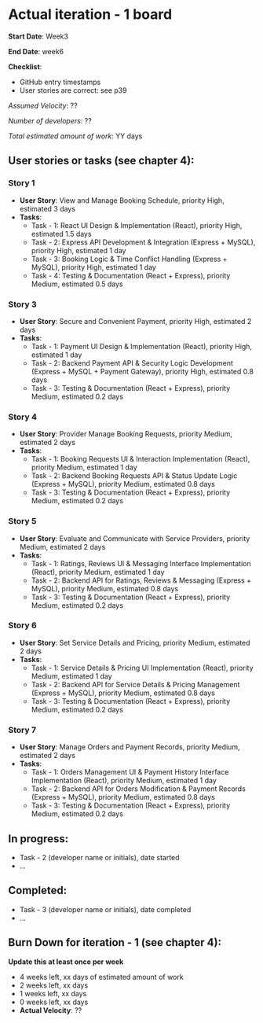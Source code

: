 # Actual iteration - 1 board

**Start Date**: Week3

**End Date**: week6

**Checklist**:

  * GitHub entry timestamps
  * User stories are correct: see p39

*Assumed Velocity*: ?? 

*Number of developers*: ??

*Total estimated amount of work*: YY days

## User stories or tasks (see chapter 4):

### Story 1

  * **User Story**: View and Manage Booking Schedule, priority High, estimated 3 days
  * **Tasks**:
    * Task - 1: React UI Design & Implementation (React), priority High, estimated 1.5 days
    * Task - 2: Express API Development & Integration (Express + MySQL), priority High, estimated 1 day
    * Task - 3: Booking Logic & Time Conflict Handling (Express + MySQL), priority High, estimated 1 day
    * Task - 4: Testing & Documentation (React + Express), priority Medium, estimated 0.5 days


### Story 3

  * **User Story**: Secure and Convenient Payment, priority High, estimated 2 days
  * **Tasks**:
    * Task - 1: Payment UI Design & Implementation (React), priority High, estimated 1 day
    * Task - 2: Backend Payment API & Security Logic Development (Express + MySQL + Payment Gateway), priority High, estimated 0.8 days
    * Task - 3: Testing & Documentation (React + Express), priority Medium, estimated 0.2 days

### Story 4

  * **User Story**: Provider Manage Booking Requests, priority Medium, estimated 2 days
  * **Tasks**:
    * Task - 1: Booking Requests UI & Interaction Implementation (React), priority Medium, estimated 1 day
    * Task - 2: Backend Booking Requests API & Status Update Logic (Express + MySQL), priority Medium, estimated 0.8 days
    * Task - 3: Testing & Documentation (React + Express), priority Medium, estimated 0.2 days

### Story 5

  * **User Story**: Evaluate and Communicate with Service Providers, priority Medium, estimated 2 days
  * **Tasks**:
    * Task - 1: Ratings, Reviews UI & Messaging Interface Implementation (React), priority Medium, estimated 1 day
    * Task - 2: Backend API for Ratings, Reviews & Messaging (Express + MySQL), priority Medium, estimated 0.8 days
    * Task - 3: Testing & Documentation (React + Express), priority Medium, estimated 0.2 days

### Story 6

  * **User Story**: Set Service Details and Pricing, priority Medium, estimated 2 days
  * **Tasks**:
    * Task - 1: Service Details & Pricing UI Implementation (React), priority Medium, estimated 1 day
    * Task - 2: Backend API for Service Details & Pricing Management (Express + MySQL), priority Medium, estimated 0.8 days
    * Task - 3: Testing & Documentation (React + Express), priority Medium, estimated 0.2 days

### Story 7

  * **User Story**: Manage Orders and Payment Records, priority Medium, estimated 2 days
  * **Tasks**:
    * Task - 1: Orders Management UI & Payment History Interface Implementation (React), priority Medium, estimated 1 day
    * Task - 2: Backend API for Orders Modification & Payment Records (Express + MySQL), priority Medium, estimated 0.8 days
    * Task - 3: Testing & Documentation (React + Express), priority Medium, estimated 0.2 days

## In progress:

  * Task - 2 (developer name or initials), date started
  * ...

## Completed:

  * Task - 3 (developer name or initials), date completed
  * ...

## Burn Down for iteration - 1 (see chapter 4):

**Update this at least once per week**

  * 4 weeks left, xx days of estimated amount of work
  * 2 weeks left, xx days
  * 1 weeks left, xx days
  * 0 weeks left, xx days
  * **Actual Velocity**: ??